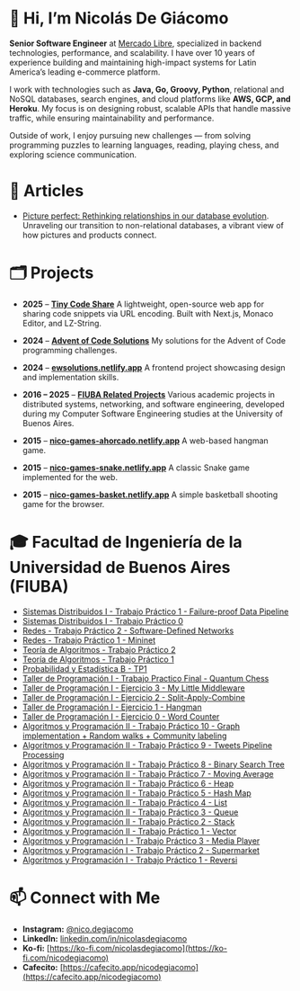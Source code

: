 # 👋 Hi, I’m Nicolás De Giácomo

**Senior Software Engineer** at [Mercado Libre](https://www.mercadolibre.com), specialized in backend technologies, performance, and scalability.
I have over 10 years of experience building and maintaining high-impact systems for Latin America’s leading e-commerce platform.

I work with technologies such as **Java, Go, Groovy, Python**, relational and NoSQL databases, search engines, and cloud platforms like **AWS, GCP, and Heroku**. My focus is on designing robust, scalable APIs that handle massive traffic, while ensuring maintainability and performance.

Outside of work, I enjoy pursuing new challenges — from solving programming puzzles to learning languages, reading, playing chess, and exploring science communication.

# 📜 Articles

* [Picture perfect: Rethinking relationships in our database evolution](https://medium.com/mercadolibre-tech/picture-perfect-rethinking-relationships-in-our-database-evolution-08454d8f112a). Unraveling our transition to non-relational databases, a vibrant view of how pictures and products connect.



# 🗂️ Projects

* **2025** – **[Tiny Code Share](https://github.com/NicoDeGiacomo/tiny-code-share)**
  A lightweight, open-source web app for sharing code snippets via URL encoding. Built with Next.js, Monaco Editor, and LZ-String.

* **2024** – **[Advent of Code Solutions](https://github.com/NicoDeGiacomo/advent-of-code-2024)**
  My solutions for the Advent of Code programming challenges.

* **2024** – **[ewsolutions.netlify.app](https://ewsolutions.netlify.app/)**
  A frontend project showcasing design and implementation skills.

* **2016 – 2025** – **[FIUBA Related Projects](#-facultad-de-ingeniería-de-la-universidad-de-buenos-aires-fiuba)**
  Various academic projects in distributed systems, networking, and software engineering, developed during my Computer Software Engineering studies at the University of Buenos Aires.

* **2015** – **[nico-games-ahorcado.netlify.app](https://nico-games-ahorcado.netlify.app/)**
  A web-based hangman game.

* **2015** – **[nico-games-snake.netlify.app](https://nico-games-snake.netlify.app/)**
  A classic Snake game implemented for the web.

* **2015** – **[nico-games-basket.netlify.app](https://nico-games-basket.netlify.app/)**
  A simple basketball shooting game for the browser.

# 🎓 Facultad de Ingeniería de la Universidad de Buenos Aires (FIUBA)
* [Sistemas Distribuidos I - Trabajo Práctico 1 - Failure-proof Data Pipeline](https://github.com/NicoDeGiacomo/DIST1-TP1)
* [Sistemas Distribuidos I - Trabajo Práctico 0](https://github.com/NicoDeGiacomo/DIST1-TP0)
* [Redes - Trabajo Práctico 2 - Software-Defined Networks](https://github.com/NicoDeGiacomo/REDES-TP2)
* [Redes - Trabajo Práctico 1 - Mininet](https://github.com/NicoDeGiacomo/REDES-TP1)
* [Teoría de Algoritmos - Trabajo Práctico 2](https://github.com/NicoDeGiacomo/TDA-TP2)
* [Teoría de Algoritmos - Trabajo Práctico 1](https://github.com/NicoDeGiacomo/PROBA-TP1)
* [Probabilidad y Estadística B - TP1](https://github.com/NicoDeGiacomo/PROBA-TP1)
* [Taller de Programación I - Trabajo Practico Final - Quantum Chess](https://github.com/NicoDeGiacomo/TDP1-TPF)
* [Taller de Programación I - Ejercicio 3 - My Little Middleware](https://github.com/NicoDeGiacomo/TDP1-EJ3)
* [Taller de Programación I - Ejercicio 2 - Split-Apply-Combine](https://github.com/NicoDeGiacomo/TDP1-EJ2)
* [Taller de Programación I - Ejercicio 1 - Hangman](https://github.com/NicoDeGiacomo/TDP1-EJ1)
* [Taller de Programación I - Ejercicio 0 - Word Counter](https://github.com/NicoDeGiacomo/TDP1-EJ0)
* [Algoritmos y Programación II - Trabajo Práctico 10 - Graph implementation + Random walks + Community labeling](https://github.com/NicoDeGiacomo/ALG2-TP3)
* [Algoritmos y Programación II - Trabajo Práctico 9 - Tweets Pipeline Processing](https://github.com/NicoDeGiacomo/ALG2-TP2)
* [Algoritmos y Programación II - Trabajo Práctico 8 - Binary Search Tree](https://github.com/NicoDeGiacomo/ALG2-ABB)
* [Algoritmos y Programación II - Trabajo Práctico 7 - Moving Average](https://github.com/NicoDeGiacomo/ALG2-TP1)
* [Algoritmos y Programación II - Trabajo Práctico 6 - Heap](https://github.com/NicoDeGiacomo/ALG2-HEAP)
* [Algoritmos y Programación II - Trabajo Práctico 5 - Hash Map](https://github.com/NicoDeGiacomo/ALG2-HASH)
* [Algoritmos y Programación II - Trabajo Práctico 4 - List](https://github.com/NicoDeGiacomo/ALG2-LISTA)
* [Algoritmos y Programación II - Trabajo Práctico 3 - Queue](https://github.com/NicoDeGiacomo/ALG2-COLA)
* [Algoritmos y Programación II - Trabajo Práctico 2 - Stack](https://github.com/NicoDeGiacomo/ALG2-PILA)
* [Algoritmos y Programación II - Trabajo Práctico 1 - Vector](https://github.com/NicoDeGiacomo/ALG2-VECTOR)
* [Algoritmos y Programación I - Trabajo Práctico 3 - Media Player](https://github.com/NicoDeGiacomo/ALG1-TP3)
* [Algoritmos y Programación I - Trabajo Práctico 2 - Supermarket](https://github.com/NicoDeGiacomo/ALG1-TP2)
* [Algoritmos y Programación I - Trabajo Práctico 1 - Reversi](https://github.com/NicoDeGiacomo/ALG1-TP1)


# 📫 Connect with Me

* **Instagram:** [@nico.degiacomo](https://instagram.com/nico.degiacomo)
* **LinkedIn:** [linkedin.com/in/nicolasdegiacomo](https://www.linkedin.com/in/nicolasdegiacomo)
* **Ko-fi:** [https://ko-fi.com/nicolasdegiacomo](https://ko-fi.com/nicodegiacomo)
* **Cafecito:** [https://cafecito.app/nicodegiacomo](https://cafecito.app/nicodegiacomo)
